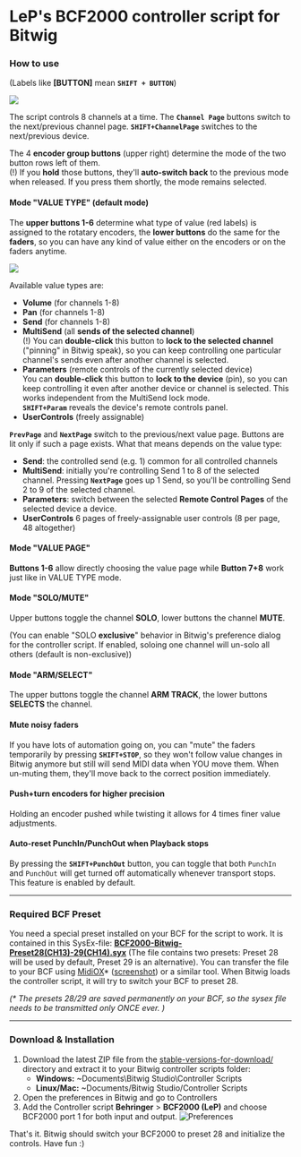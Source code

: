 # LeP's BCF2000 controller script for Bitwig

### How to use

(Labels like **[BUTTON]** mean **`SHIFT + BUTTON`**)

[![][overviewImage]][overviewImage]

The script controls 8 channels at a time. The **`Channel Page`** buttons switch to the next/previous channel page. **`SHIFT+ChannelPage`** switches to the next/previous device.

The 4 **encoder group buttons** (upper right) determine the mode of the two button rows left of them.  
(!) If you **hold** those buttons, they'll **auto-switch back** to the previous mode when released. If you press them shortly, the mode remains selected.

#### Mode "VALUE TYPE" (default mode)

The **upper buttons 1-6** determine what type of value (red labels) is assigned to the rotatary encoders, the **lower buttons** do the same for the **faders**, so you can have any kind of value either on the encoders or on the faders anytime.  

[![][upperButtonsImage]][upperButtonsImage]

Available value types are:
* **Volume** (for channels 1-8)
* **Pan** (for channels 1-8)
* **Send** (for channels 1-8)
* **MultiSend** (all **sends of the selected channel**)  
  (!) You can **double-click** this button to **lock to the selected channel** ("pinning" in Bitwig speak), so you can keep controlling one particular channel's sends even after another channel is selected.
* **Parameters** (remote controls of the currently selected device)  
  You can **double-click** this button to **lock to the device** (pin), so you can keep controlling it even after another device or channel is selected. This works independent from the MultiSend lock mode.  
  **`SHIFT+Param`** reveals the device's remote controls panel.
* **UserControls** (freely assignable)

**`PrevPage`** and **`NextPage`** switch to the previous/next value page. Buttons are lit only if such a page exists.
What that means depends on the value type:
* **Send**: the controlled send (e.g. 1) common for all controlled channels
* **MultiSend**: initially you're controlling Send 1 to 8 of the selected channel. Pressing **`NextPage`** goes up 1 Send, so you'll be controlling Send 2 to 9 of the selected channel.
* **Parameters**: switch between the selected **Remote Control Pages** of the selected device a device.   
* **UserControls** 6 pages of freely-assignable user controls (8 per page, 48 altogether)

#### Mode "VALUE PAGE" 
**Buttons 1-6** allow directly choosing the value page while **Button 7+8** work just like in VALUE TYPE mode.

#### Mode "SOLO/MUTE"
Upper buttons toggle the channel **SOLO**, lower buttons the channel **MUTE**.

(You can enable "SOLO **exclusive**" behavior in Bitwig's preference dialog for the controller script. If enabled, soloing one channel will un-solo all others (default is non-exclusive))

#### Mode "ARM/SELECT"
The upper buttons toggle the channel **ARM TRACK**, the lower buttons **SELECTS** the channel.

#### Mute noisy faders
If you have lots of automation going on, you can "mute" the faders temporarily by pressing **`SHIFT+STOP`**, so they won't follow value changes in Bitwig anymore but still will send MIDI data when YOU move them. When un-muting them, they'll move back to the correct position immediately.

#### Push+turn encoders for higher precision
Holding an encoder pushed while twisting it allows for 4 times finer value adjustments.

#### Auto-reset PunchIn/PunchOut when Playback stops
By pressing the **`SHIFT+PunchOut`** button, you can toggle that both `PunchIn` and `PunchOut` will get turned off automatically whenever transport stops. This feature is enabled by default.

[overviewImage]: https://raw.githubusercontent.com/justlep/bitwig/master/doc/Behringer%20BCF2000/img/overview.gif
[upperButtonsImage]: https://raw.githubusercontent.com/justlep/bitwig/master/doc/Behringer%20BCF2000/img/upper-buttons.gif

---
### Required BCF Preset
You need a special preset installed on your BCF for the script to work.
It is contained in this SysEx-file: [**BCF2000-Bitwig-Preset28(CH13)-29(CH14).syx**][sysexfile]
(The file contains two presets: Preset 28  will be used by default, Preset 29 is an alternative).
You can transfer the file to your BCF using [MidiOX][midiOxLink]* ([screenshot][midiOxScreenshot])
or a similar tool. When Bitwig loads the controller script, it will try to switch your BCF to preset 28.

_(* The presets 28/29 are saved permanently on your BCF, so the sysex file needs to be transmitted only ONCE ever. )_

---
### Download & Installation

1.  Download the latest ZIP file from the [stable-versions-for-download/][stableFolder] directory and extract it to your Bitwig controller scripts folder:
    * **Windows:** ~Documents\Bitwig Studio\Controller Scripts
    * **Linux/Mac:** ~Documents/Bitwig Studio/Controller Scripts
2.  Open the preferences in Bitwig and go to Controllers
3.  Add the Controller script **Behringer** > **BCF2000 (LeP)** and choose BCF2000 port 1 for both input and output. ![Preferences][prefs]

That's it. Bitwig should switch your BCF2000 to preset 28 and initialize the controls. Have fun :)

[wikiLink]: https://github.com/justlep/bitwig/wiki/LeP's-BCF2000
[sysexfile]: https://raw.githubusercontent.com/justlep/bitwig/master/doc/Behringer%20BCF2000/BCF2000-Bitwig-Preset28(CH13)-29(CH14).syx
[prefs]: https://raw.githubusercontent.com/justlep/bitwig/master/doc/Behringer%20BCF2000/img/preferences.png
[stableFolder]: https://github.com/justlep/bitwig/tree/master/stable-version-for-download/
[midiOxScreenshot]: https://raw.githubusercontent.com/justlep/bitwig/master/doc/Behringer%20BCF2000/img/MidiOX-send-SysEx.png
[midiOxLink]: http://www.midiox.com/
[err14]: https://github.com/justlep/bitwig/issues/5
